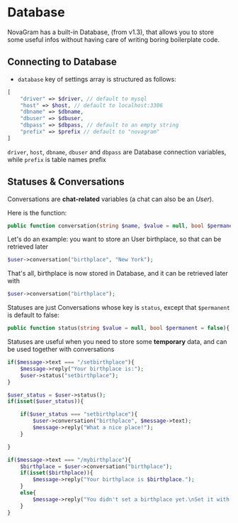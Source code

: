 # Database

NovaGram has a built-in Database, (from v1.3), that allows you to store some useful infos without having care of writing boring boilerplate code.

## Connecting to Database

- ```database``` key of settings array is structured as follows:

```php
[
    "driver" => $driver, // default to mysql
    "host" => $host, // default to localhost:3306
    "dbname" => $dbname,
    "dbuser" => $dbuser,
    "dbpass" => $dbpass, // default to an empty string
    "prefix" => $prefix // default to "novagram"
]
```

```driver```, ```host```, ```dbname```, ```dbuser``` and ```dbpass``` are Database connection variables, while ```prefix``` is table names prefix

## Statuses & Conversations

Conversations are **chat-related** variables (a chat can also be an _User_).

Here is the function:

```php
public function conversation(string $name, $value = null, bool $permanent = true){
```

Let's do an example: you want to store an User birthplace, so that can be retrieved later

```php
$user->conversation("birthplace", "New York");
```

That's all, birthplace is now stored in Database, and it can be retrieved later with

```php
$user->conversation("birthplace");
```

Statuses are just Conversations whose key is ```status```, except that ```$permanent``` is default to false:
```php
public function status(string $value = null, bool $permanent = false){
```

Statuses are useful when you need to store some **temporary** data, and can be used together with conversations

```php
if($message->text === "/setbirthplace"){
    $message->reply("Your birthplace is:");
    $user->status("setbirthplace");
}

$user_status = $user->status();
if(isset($user_status)){

    if($user_status === "setbirthplace"){
        $user->conversation("birthplace", $message->text);
        $message->reply("What a nice place!");
    }

}

if($message->text === "/mybirthplace"){
    $birthplace = $user->conversation("birthplace");
    if(isset($birthplace)){
        $message->reply("Your birthplace is $birthplace.");
    }
    else{
        $message->reply("You didn't set a birthplace yet.\nSet it with /setbirthplace");
    }
}
```

